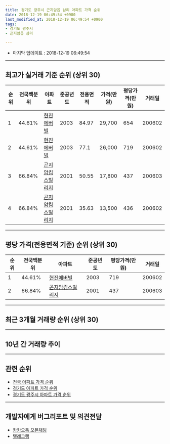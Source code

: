 ```yaml
---
title: 경기도 광주시 곤지암읍 삼리 아파트 가격 순위
date: 2018-12-19 06:49:54 +0900
last_modified_at: 2018-12-19 06:49:54 +0900
tags:
- 경기도 광주시
- 곤지암읍 삼리

---
```


* 마지막 업데이트 : 2018-12-19 06:49:54

---

## 최고가 실거래 기준 순위 (상위 30)


|순위|전국백분위|아파트|준공년도|전용면적|가격(만원)|평당가격(만원)|거래일|
|---|---|---|---|---|---|---|---|
|1|44.61%|[현진에버빌](https://search.naver.com/search.naver?query=%EA%B2%BD%EA%B8%B0%EB%8F%84+%EA%B4%91%EC%A3%BC%EC%8B%9C+%EA%B3%A4%EC%A7%80%EC%95%94%EC%9D%8D+%EC%82%BC%EB%A6%AC+%ED%98%84%EC%A7%84%EC%97%90%EB%B2%84%EB%B9%8C)|2003|84.97|29,700|654|200602|
|2|44.61%|[현진에버빌](https://search.naver.com/search.naver?query=%EA%B2%BD%EA%B8%B0%EB%8F%84+%EA%B4%91%EC%A3%BC%EC%8B%9C+%EA%B3%A4%EC%A7%80%EC%95%94%EC%9D%8D+%EC%82%BC%EB%A6%AC+%ED%98%84%EC%A7%84%EC%97%90%EB%B2%84%EB%B9%8C)|2003|77.1|26,000|719|200602|
|3|66.84%|[곤지암킴스빌리지](https://search.naver.com/search.naver?query=%EA%B2%BD%EA%B8%B0%EB%8F%84+%EA%B4%91%EC%A3%BC%EC%8B%9C+%EA%B3%A4%EC%A7%80%EC%95%94%EC%9D%8D+%EC%82%BC%EB%A6%AC+%EA%B3%A4%EC%A7%80%EC%95%94%ED%82%B4%EC%8A%A4%EB%B9%8C%EB%A6%AC%EC%A7%80)|2001|50.55|17,800|437|200603|
|4|66.84%|[곤지암킴스빌리지](https://search.naver.com/search.naver?query=%EA%B2%BD%EA%B8%B0%EB%8F%84+%EA%B4%91%EC%A3%BC%EC%8B%9C+%EA%B3%A4%EC%A7%80%EC%95%94%EC%9D%8D+%EC%82%BC%EB%A6%AC+%EA%B3%A4%EC%A7%80%EC%95%94%ED%82%B4%EC%8A%A4%EB%B9%8C%EB%A6%AC%EC%A7%80)|2001|35.63|13,500|436|200602|


---

## 평당 가격(전용면적 기준) 순위 (상위 30)


|순위|전국백분위|아파트|준공년도|평당가격(만원)|거래일|
|---|---|---|---|---|---|
|1|44.61%|[현진에버빌](https://search.naver.com/search.naver?query=%EA%B2%BD%EA%B8%B0%EB%8F%84+%EA%B4%91%EC%A3%BC%EC%8B%9C+%EA%B3%A4%EC%A7%80%EC%95%94%EC%9D%8D+%EC%82%BC%EB%A6%AC+%ED%98%84%EC%A7%84%EC%97%90%EB%B2%84%EB%B9%8C)|2003|719|200602|
|2|66.84%|[곤지암킴스빌리지](https://search.naver.com/search.naver?query=%EA%B2%BD%EA%B8%B0%EB%8F%84+%EA%B4%91%EC%A3%BC%EC%8B%9C+%EA%B3%A4%EC%A7%80%EC%95%94%EC%9D%8D+%EC%82%BC%EB%A6%AC+%EA%B3%A4%EC%A7%80%EC%95%94%ED%82%B4%EC%8A%A4%EB%B9%8C%EB%A6%AC%EC%A7%80)|2001|437|200603|


---

## 최근 3개월 거래량 순위 (상위 30)


<div style="width:100%;">
    <canvas id="deal_count_ranking" height="250"></canvas>
</div>


<script>
new Chart(document.getElementById("deal_count_ranking"), {
    type: 'horizontalBar',
    data: {
        labels: ['곤지암킴스빌리지', '현진에버빌'],
        datasets: [{
            label: '실거래 수',
            data: [11, 4],
            borderColor: "rgba(255, 0, 128, 1)",
            backgroundColor: "rgba(255, 0, 128, 0.5)",
            fill: false,
        }]
    },
    options: {
        responsive: true,
        title: {
            display: true,
            text: '최근 3개월 거래량 순위'
        },
        tooltips: {
            mode: 'index',
            intersect: false,
            callbacks: {
                title: function(tooltipItems, data) {
                    return "실거래 수:";
                },
                label: function(tooltipItem, data) {
                    return data.labels[tooltipItem.index] + ": " + tooltipItem.xLabel;
                }
            }
        },
        hover: {
            mode: 'nearest',
            intersect: true
        },
        scales: {
            xAxes: [{
                display: true,
                scaleLabel: {
                    display: true,
                    labelString: '실거래 수'
                },
                ticks: {
                    suggestedMin: 0,
                }
            }],
            yAxes: [{
                display: true,
                ticks: {
                    autoSkip: false,
                    callback: function(value, index, values) {
                        if (value.length > 15)
                            return value.substr(0, 13) + "...";
                        else
                            return value;
                    }
                },
                scaleLabel: {
                    display: false,
                }
            }]
        }
    }
});

</script>


---

## 10년 간 거래량 추이


<div style="width:100%;">
    <canvas id="deal_progress" height="250"></canvas>
</div>

<script>
new Chart(document.getElementById("deal_progress"), {
    type: 'line',
    data: {
        labels: ['200812','200901','200902','200903','200904','200905','200906','200907','200908','200909','200910','200911','200912','201001','201002','201003','201004','201005','201006','201007','201008','201009','201010','201011','201012','201101','201102','201103','201104','201105','201106','201107','201108','201109','201110','201111','201112','201201','201202','201203','201204','201205','201206','201207','201208','201209','201210','201211','201212','201301','201302','201303','201304','201305','201306','201307','201308','201309','201310','201311','201312','201401','201402','201403','201404','201405','201406','201407','201408','201409','201410','201411','201412','201501','201502','201503','201504','201505','201506','201507','201508','201509','201510','201511','201512','201601','201602','201603','201604','201605','201606','201607','201608','201609','201610','201611','201612','201701','201702','201703','201704','201705','201706','201707','201708','201709','201710','201711','201712','201801','201802','201803','201804','201805','201806','201807','201808','201809','201810','201811','201812'],
        datasets: [{
            label: '실거래 수',
            pointRadius: 1,
            data: [2, 5, 11, 8, 11, 10, 13, 16, 16, 16, 7, 10, 5, 4, 8, 11, 3, 9, 4, 4, 4, 2, 13, 13, 4, 6, 9, 13, 8, 18, 5, 2, 4, 13, 12, 13, 9, 5, 6, 19, 17, 9, 9, 14, 11, 3, 14, 16, 8, 7, 7, 15, 8, 11, 18, 13, 7, 12, 10, 5, 2, 11, 13, 21, 15, 9, 12, 9, 9, 17, 13, 17, 11, 10, 13, 33, 14, 9, 9, 9, 18, 9, 12, 7, 12, 8, 10, 11, 10, 6, 12, 8, 16, 8, 9, 11, 8, 7, 12, 12, 10, 5, 7, 8, 4, 7, 7, 5, 5, 10, 13, 15, 7, 3, 10, 7, 7, 7, 9, 5, 1],
            borderColor: "rgba(255, 201, 14, 1)",
            backgroundColor: "rgba(255, 201, 14, 0.5)",
            fill: true,
        }]
    },
    options: {
        responsive: true,
        title: {
            display: true,
            text: '10년간 거래량 추이'
        },
        tooltips: {
            mode: 'index',
            intersect: false,
        },
        hover: {
            mode: 'nearest',
            intersect: true
        },
        scales: {
            xAxes: [{
                display: true,
                scaleLabel: {
                    display: true,
                    labelString: '년/월'
                }
            }],
            yAxes: [{
                display: true,
                ticks: {
                    suggestedMin: 0,
                },
                scaleLabel: {
                    display: true,
                    labelString: '실거래 수'
                }
            }]
        }
    }
});

</script>


---

## 관련 순위

- [전국 아파트 가격 순위](https://inasie.github.io/apt-ranking/전국)
- [경기도 아파트 가격 순위](https://inasie.github.io/apt-ranking/경기도)
- [경기도 광주시 아파트 가격 순위](https://inasie.github.io/apt-ranking/경기도-광주시)


---

## 개발자에게 버그리포트 및 의견전달

- [카카오톡 오픈채팅](https://open.kakao.com/o/gLJUAP4)
- [텔레그램](https://t.me/inasie)

